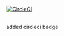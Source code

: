 [![CircleCI](https://dl.circleci.com/status-badge/img/circleci/K6pzY2MtfdmFUhP68KYKGB/WyDMYPHvrWmbjSVyHY9eK2/tree/main.svg?style=svg)](https://dl.circleci.com/status-badge/redirect/circleci/K6pzY2MtfdmFUhP68KYKGB/WyDMYPHvrWmbjSVyHY9eK2/tree/main)

<br> added circleci badge
